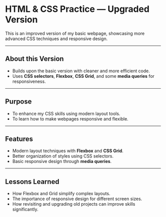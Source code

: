 # HTML & CSS Practice — Upgraded Version

This is an improved version of my basic webpage, showcasing more advanced CSS techniques and responsive design.

---

## About this Version

- Builds upon the basic version with cleaner and more efficient code.
- Uses **CSS selectors**, **Flexbox**, **CSS Grid**, and some **media queries** for responsiveness.

---

## Purpose

- To enhance my CSS skills using modern layout tools.
- To learn how to make webpages responsive and flexible.

---

## Features

- Modern layout techniques with **Flexbox** and **CSS Grid**.
- Better organization of styles using CSS selectors.
- Basic responsive design through **media queries**.

---

## Lessons Learned

- How Flexbox and Grid simplify complex layouts.
- The importance of responsive design for different screen sizes.
- How revisiting and upgrading old projects can improve skills significantly.
